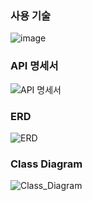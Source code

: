 ### 사용 기술
![image](https://github.com/ParkDH0809/Java-Calculator/assets/99964675/ecb25699-9414-4a61-a1bd-59a734dd8f5d)

### API 명세서
![API 명세서](https://github.com/ParkDH0809/Java-Calculator/assets/99964675/90b2e93d-1e88-4f77-af87-f43387713824)

### ERD
![ERD](https://github.com/ParkDH0809/Java-Calculator/assets/99964675/e38797f1-5096-4059-a9f9-dc9929aac9e6)

### Class Diagram
![Class_Diagram](https://github.com/ParkDH0809/Java-Calculator/assets/99964675/9212ca70-7301-4663-a739-bcc6cba8fff2)
